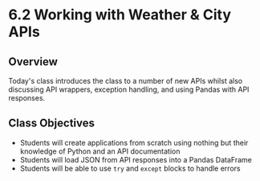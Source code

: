 # 6.2 Working with Weather & City APIs

## Overview

Today's class introduces the class to a number of new APIs whilst also discussing API wrappers, exception handling, and using Pandas with API responses.

## Class Objectives

* Students will create applications from scratch using nothing but their knowledge of Python and an API documentation
* Students will load JSON from API responses into a Pandas DataFrame
* Students will be able to use `try` and `except` blocks to handle errors
